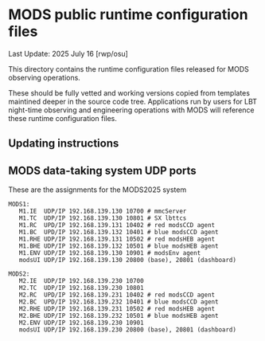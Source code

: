 # MODS public runtime configuration files

Last Update: 2025 July 16 [rwp/osu]

This directory contains the runtime configuration files released for MODS
observing operations.  

These should be fully vetted and working versions copied from templates maintined
deeper in the source code tree.  Applications run by users for LBT night-time
observing and engineering operations with MODS will reference these runtime
configuration files.

## Updating instructions

## MODS data-taking system UDP ports

These are the assignments for the MODS2025 system
```
MODS1:
   M1.IE  UDP/IP 192.168.139.130 10700 # mmcServer
   M1.TC  UDP/IP 192.168.139.130 10801 # SX lbttcs
   M1.RC  UPD/IP 192.168.139.131 10402 # red modsCCD agent
   M1.BC  UPD/IP 192.168.139.132 10401 # blue modsCCD agent
   M1.RHE UDP/IP 192.168.139.131 10502 # red modsHEB agent
   M1.BHE UDP/IP 192.168.139.132 10501 # blue modsHEB agent
   M1.ENV UDP/IP 192.168.139.130 10901 # modsEnv agent
   modsUI UDP/IP 192.168.139.130 20800 (base), 20801 (dashboard)
   
MODS2:
   M2.IE  UDP/IP 192.168.139.230 10700
   M2.TC  UDP/IP 192.168.139.230 10801
   M2.RC  UPD/IP 192.168.139.231 10402 # red modsCCD agent
   M2.BC  UPD/IP 192.168.139.232 10401 # blue modsCCD agent
   M2.RHE UDP/IP 192.168.139.231 10502 # red modsHEB agent
   M2.BHE UDP/IP 192.168.139.232 10501 # blue modsHEB agent
   M2.ENV UDP/IP 192.168.139.230 10901
   modsUI UDP/IP 192.168.139.230 20800 (base), 20801 (dashboard)
```
